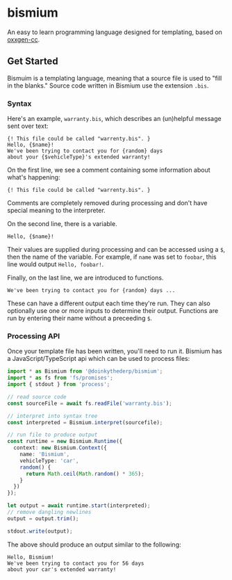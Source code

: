 # bismium

An easy to learn programming language designed for templating, based on [oxxgen-cc](https://github.com/doinkythederp/oxxgen-cc).

## Get Started

Bismuim is a templating language, meaning that a source file is used to "fill in the blanks."
Source code written in Bismium use the extension `.bis`.

### Syntax

Here's an example, `warranty.bis`, which describes an (un)helpful message sent over text:

<!-- TODO: update once syntax & API are finished -->

```
{! This file could be called "warrenty.bis". }
Hello, {$name}!
We've been trying to contact you for {random} days
about your {$vehicleType}'s extended warranty!
```

On the first line, we see a comment containing some information about what's happening:

`{! This file could be called "warrenty.bis". }`

Comments are completely removed during processing and don't have special meaning to the interpreter.

On the second line, there is a variable.

`Hello, {$name}!`

Their values are supplied during processing and can be accessed using a `$`, then the name of the variable. For example, if `name` was set to `foobar`, this line would output `Hello, foobar!`.

Finally, on the last line, we are introduced to functions.

`We've been trying to contact you for {random} days ...`

These can have a different output each time they're run. They can also optionally use one or more inputs to determine their output. Functions are run by entering their name without a preceeding `$`.

### Processing API

Once your template file has been written, you'll need to run it. Bismium has a JavaScript/TypeScript api which can be used to process files:

```ts
import * as Bismium from '@doinkythederp/bismium';
import * as fs from 'fs/promises';
import { stdout } from 'process';

// read source code
const sourceFile = await fs.readFile('warranty.bis');

// interpret into syntax tree
const interpreted = Bismium.interpret(sourcefile);

// run file to produce output
const runtime = new Bismium.Runtime({
  context: new Bismium.Context({
    name: 'Bismium',
    vehicleType: 'car',
    random() {
      return Math.ceil(Math.random() * 365);
    }
  })
});

let output = await runtime.start(interpreted);
// remove dangling newlines
output = output.trim();

stdout.write(output);
```

The above should produce an output similar to the following:

```
Hello, Bismium!
We've been trying to contact you for 56 days
about your car's extended warranty!
```

<!-- TODO: CLI interface? -->
